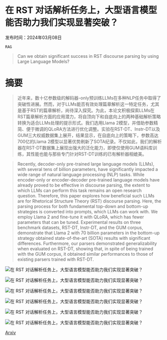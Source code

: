 # 在 RST 对话解析任务上，大型语言模型能否助力我们实现显著突破？

发布时间：2024年03月08日

`RAG`

> Can we obtain significant success in RST discourse parsing by using Large Language Models?

# 摘要

> 近年来，数十亿参数级的解码器-only预训练LLMs在多种NLP任务中取得了突破性进展。然而，对于LLMs能否有效处理篇章解析这一特定任务，尤其是基于RST的篇章解析，尚待深入探究。为此，本论文积极探索LLMs在RST篇章解析方面的应用潜力，将自顶向下和自底向上的两种基础解析策略转换为适合LLMs处理的提示形式。我们选用Llama 2模型，并借助参数精简、便于微调的QLoRA方法进行优化调整。实验在RST-DT、Instr-DT以及GUM三大权威数据集上展开，结果显示，在自底向上的策略下，参数高达700亿的Llama 2模型以显著优势刷新了SOTA纪录。不仅如此，我们的解析器在RST-DT数据集上展现出强大的泛化能力，即使仅使用GUM语料库训练，其性能也能与那些专门针对RST-DT训练的已有解析器相媲美。

> Recently, decoder-only pre-trained large language models (LLMs), with several tens of billion parameters, have significantly impacted a wide range of natural language processing (NLP) tasks. While encoder-only or encoder-decoder pre-trained language models have already proved to be effective in discourse parsing, the extent to which LLMs can perform this task remains an open research question. Therefore, this paper explores how beneficial such LLMs are for Rhetorical Structure Theory (RST) discourse parsing. Here, the parsing process for both fundamental top-down and bottom-up strategies is converted into prompts, which LLMs can work with. We employ Llama 2 and fine-tune it with QLoRA, which has fewer parameters that can be tuned. Experimental results on three benchmark datasets, RST-DT, Instr-DT, and the GUM corpus, demonstrate that Llama 2 with 70 billion parameters in the bottom-up strategy obtained state-of-the-art (SOTA) results with significant differences. Furthermore, our parsers demonstrated generalizability when evaluated on RST-DT, showing that, in spite of being trained with the GUM corpus, it obtained similar performances to those of existing parsers trained with RST-DT.

![在 RST 对话解析任务上，大型语言模型能否助力我们实现显著突破？](../../../paper_images/2403.05065/x1.png)

![在 RST 对话解析任务上，大型语言模型能否助力我们实现显著突破？](../../../paper_images/2403.05065/x2.png)

![在 RST 对话解析任务上，大型语言模型能否助力我们实现显著突破？](../../../paper_images/2403.05065/x3.png)

![在 RST 对话解析任务上，大型语言模型能否助力我们实现显著突破？](../../../paper_images/2403.05065/x4.png)

![在 RST 对话解析任务上，大型语言模型能否助力我们实现显著突破？](../../../paper_images/2403.05065/x5.png)

![在 RST 对话解析任务上，大型语言模型能否助力我们实现显著突破？](../../../paper_images/2403.05065/x6.png)

[Arxiv](https://arxiv.org/abs/2403.05065)